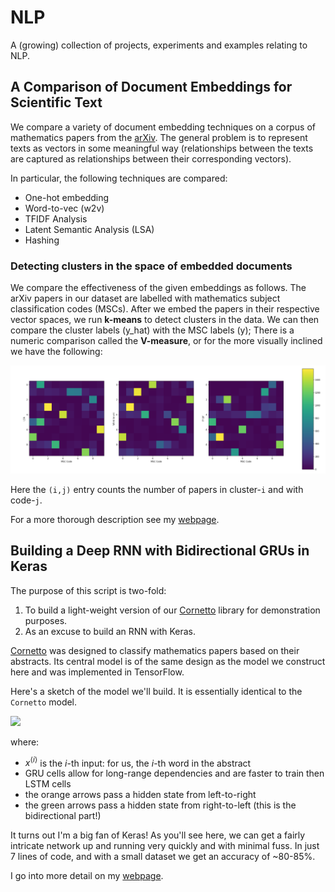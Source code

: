 # NLP
A (growing) collection of projects, experiments and examples relating to NLP.

## A Comparison of Document Embeddings for Scientific Text

We compare a variety of document embedding techniques on a corpus of mathematics papers from the [arXiv](https://arxiv.org/archive/math). The general problem is to represent texts as vectors in some meaningful way (relationships between the texts are captured as relationships between their corresponding vectors).

In particular, the following techniques are compared:

- One-hot embedding
- Word-to-vec (w2v)
- TFIDF Analysis
- Latent Semantic Analysis (LSA)
- Hashing

### Detecting clusters in the space of embedded documents

We compare the effectiveness of the given embeddings as follows. The arXiv papers in our dataset are labelled with mathematics subject classification codes (MSCs). After we embed the papers in their respective vector spaces, we run **k-means** to detect clusters in the data. We can then compare the cluster labels (y_hat) with the MSC labels (y); There is a numeric comparison called the **V-measure**, or for the more visually inclined we have the following:

<img src="comparison_of_document_embeddings_for_scientific_text/images/lsa_w2v_tfidf_.png" alt="Drawing" style="width: 1000px;"/>

Here the `(i,j)` entry counts the number of papers in cluster-`i` and with code-`j`.

For a more thorough description see my [webpage](https://aminsaied.github.io/attachments/comparison_of_doc_embeddings/comparison_of_document_level_embeddings.slides.html).

## Building a Deep RNN with Bidirectional GRUs in Keras

The purpose of this script is two-fold:

1. To build a light-weight version of our [Cornetto](https://github.com/aminsaied/cornetto) library for demonstration purposes.
2. As an excuse to build an RNN with Keras.

[Cornetto](https://github.com/aminsaied/cornetto) was designed to classify mathematics papers based on their abstracts. Its central model is of the same design as the model we construct here and was implemented in TensorFlow.

Here's a sketch of the model we'll build. It is essentially identical to the `Cornetto` model.

<img src="images/model_design.png" style="width: 750px;"/>

where:

- $x^{\langle i \rangle}$ is the $i$-th input: for us, the $i$-th word in the abstract
- GRU cells allow for long-range dependencies and are faster to train then LSTM cells
- the orange arrows pass a hidden state from left-to-right
- the green arrows pass a hidden state from right-to-left (this is the bidirectional part!)


It turns out I'm a big fan of Keras! As you'll see here, we can get a fairly intricate network up and running very quickly and with minimal fuss. In just 7 lines of code, and with a small dataset we get an accuracy of ~80-85%.

I go into more detail on my [webpage](https://aminsaied.github.io/attachments/rnn_keras/rnn_keras.slides.html).
